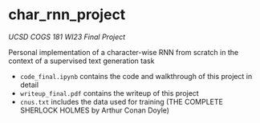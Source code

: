 # char_rnn_project

_UCSD COGS 181 WI23 Final Project_

Personal implementation of a character-wise RNN from scratch in the context of a supervised text generation task

- `code_final.ipynb` contains the code and walkthrough of this project in detail
- `writeup_final.pdf` contains the writeup of this project
- `cnus.txt` includes the data used for training (THE COMPLETE SHERLOCK HOLMES by Arthur Conan Doyle)
